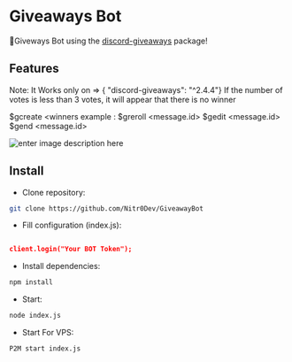 # Giveaways Bot

🎁Giveways Bot using the [discord-giveaways](https://npmjs.com/discord-giveaways) package!

## Features

Note: It Works only on => { "discord-giveaways": "^2.4.4"}
If the number of votes is less than 3 votes, it will appear that there is no winner

$gcreate <time> <winners example :
$greroll <message.id> 
$gedit <message.id>  
$gend <message.id>  


![enter image description here](https://cdn.discordapp.com/attachments/790688869665996820/790688956491890718/Screenshot_138.png)

## Install

* Clone repository:
```sh
git clone https://github.com/Nitr0Dev/GiveawayBot
```

* Fill configuration (index.js):
```json

client.login("Your BOT Token");

```

* Install dependencies:
```sh
npm install
```

* Start:
```sh
node index.js
```
* Start For VPS:
```sh
P2M start index.js
```
